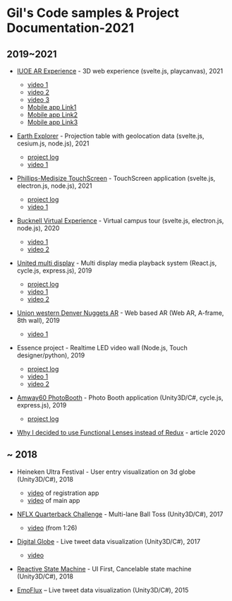 # Gil's Code samples & Project Documentation-2021
## 2019~2021
* [IUOE AR Experience](IUOE/) - 3D web experience (svelte.js, playcanvas), 2021
  * [video 1](https://drive.google.com/file/d/1q2v6xP0MoipULU2liLCZebwc0g-clv8e/view?usp=sharing)
  * [video 2](https://drive.google.com/file/d/1oqKgFqOMLCpFIrnEtOwSzMQHCN43ZK92/view?usp=sharing)
  * [video 3](https://drive.google.com/file/d/15fE_dxQHR85s7y7v_WsEWkanF9FiMXva/view?usp=sharing)
  * [Mobile app Link1](https://21.itec-ar.com/)
  * [Mobile app Link2](https://22.itec-ar.com/)
  * [Mobile app Link3](https://24.itec-ar.com/)


* [Earth Explorer](earth-explorer/) - Projection table with geolocation data (svelte.js, cesium.js, node.js), 2021
  * [project log](https://docs.google.com/document/d/1uLo3zXOgjHIZ-dSpyTeObnPABru5J2pWjlI1Rl4EZ48/edit?usp=sharing)
  * [video 1](https://drive.google.com/file/d/1EhHYihvC4hPGFzWnv5ML3AtN10DpcKAP/view?usp=sharing)


* [Phillips-Medisize TouchScreen](Phillips/) - TouchScreen application (svelte.js, electron.js, node.js), 2021
  * [project log](https://docs.google.com/document/d/1Lgdqslsi-6TY62mJSzBSiV8kpAVkiN58d_vsuMNnff4/edit?usp=sharing)
  * [video 1](https://drive.google.com/file/d/1g8VeD37ik6InfW5So2fuQK-Cs6qvyvDh/view?usp=sharing)


* [Bucknell Virtual Experience](bucknell/) - Virtual campus tour (svelte.js, electron.js, node.js), 2020
  * [video 1](https://drive.google.com/file/d/13bkAEUC2PZNxEFAneCIgvtnzQnsIsSK6/view?usp=sharing)
  * [video 2](https://drive.google.com/file/d/1UHeCJtDrp9VdOZLRMNWmsKep6Y8EDrgf/view?usp=sharing)


* [United multi display](united/) - Multi display media playback system (React.js, cycle.js, express.js), 2019
  * [project log](https://drive.google.com/open?id=1RMOwY5s3ULXyCe8iuEjn6LlHoBPlGxM3L5q5pxPObfI)
  * [video 1](https://drive.google.com/file/d/1SjBPdEjQLNCtHQ2oNCON6tw_TKxCXXk9/view?usp=sharing)
  * [video 2](https://drive.google.com/file/d/1HGOrvrbl6_LAfZKoXllBa3-z5izJ9lT_/view?usp=sharing)


* [Union western Denver Nuggets AR](nugget-ar/) - Web based AR (Web AR, A-frame, 8th wall), 2019
  * [video 1](https://drive.google.com/file/d/15NXoZf32md8DP0dFw_OGIOgFTzZpcvMm/view?usp=sharing)


* Essence project - Realtime LED video wall (Node.js, Touch designer/python), 2019
  * [project log](https://drive.google.com/open?id=1dsEI2v1vZrTXvmbCBxExUh23aZrkQo7WdQchOv7N3ck)
  * [video 1](https://drive.google.com/open?id=11MumIRb6HgVxupz3T0e6cssCEh3I7u_q)
  * [video 2](https://drive.google.com/open?id=1oavkfJSVN0g8lPlVbC-tNSsl7w_IpUyN)


* [Amway60 PhotoBooth](amway/) - Photo Booth application (Unity3D/C#, cycle.js, express.js), 2019
  * [project log](https://drive.google.com/open?id=1_FNLEkTlt3Qpxq4VonpHcFzoK1tS_w1LoUaZiastDMk)


* [Why I decided to use Functional Lenses instead of Redux](https://docs.google.com/document/d/1csE9DrZTRbLrOJ7fAgDdmyb9Y1tppqp6-Ox-op2dz0c/edit?usp=sharing) - article 2020


## ~ 2018
* Heineken Ultra Festival - User entry visualization on 3d globe (Unity3D/C#), 2018
  * [video](https://drive.google.com/file/d/1_lOQdqi0DFiU484zocknd3g7_Bb_1q0z/view) of registration app
  * [video](https://drive.google.com/file/d/1Y4Jm9JhzeiH7oPcrZJmUEdBHkizNMnC2/view) of main app  


* [NFLX Quarterback Challenge](https://github.com/sendtogil/qb_challenge) - Multi-lane Ball Toss (Unity3D/C#), 2017
  * [video](https://drive.google.com/file/d/1S7QU8KGrZdbWbVP9blg0eZ18B8zLH9Gi/view) (from 1:26)


* [Digital Globe](https://github.com/sendtogil/M1_data_globe) - Live tweet data visualization (Unity3D/C#), 2017
  * [video](https://vimeo.com/183695618)


* [Reactive State Machine](https://github.com/sendtogil/RxStateMachine/tree/master/Old) - UI First, Cancelable state machine (Unity3D/C#), 2018


* [EmoFlux](https://github.com/sendtogil/EmoFlux_Processing) – Live tweet data visualization (Unity3D/C#), 2015

